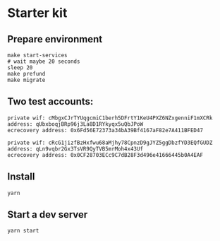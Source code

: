 # Starter kit

## Prepare environment

```
make start-services
# wait maybe 20 seconds
sleep 20
make prefund
make migrate
```

## Two test accounts:

```
private wif: cMbgxCJrTYUqgcmiC1berh5DFrtY1KeU4PXZ6NZxgenniF1mXCRk
address: qUbxboqjBRp96j3La8D1RYkyqx5uQbJPoW
ecrecovery address: 0x6Fd56E72373a34bA39Bf4167aF82e7A411BFED47

private wif: cRcG1jizfBzHxfwu68aMjhy78CpnzD9gJYZ5ggDbzfYD3EQfGUDZ
address: qLn9vqbr2Gx3TsVR9QyTVB5mrMoh4x43Uf
ecrecovery address: 0x0CF28703ECc9C7dB28F3d496e41666445b0A4EAF
```

## Install

```
yarn
```


## Start a dev server

```
yarn start
```
